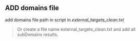 ## ADD domains file
add domains file path in script in *external_targets_clean.txt*
> Or create a file name external_targets_clean.txt and add all subDomains results.
